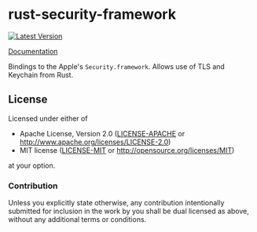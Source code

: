 # rust-security-framework

[![Latest Version](https://img.shields.io/crates/v/security-framework.svg)](https://lib.rs/crates/security-framework)

[Documentation](https://kornelski.github.io/rust-security-framework/doc/security_framework/)

Bindings to the Apple's `Security.framework`. Allows use of TLS and Keychain from Rust.

## License

Licensed under either of
 * Apache License, Version 2.0 ([LICENSE-APACHE](LICENSE-APACHE) or http://www.apache.org/licenses/LICENSE-2.0)
 * MIT license ([LICENSE-MIT](LICENSE-MIT) or http://opensource.org/licenses/MIT)

at your option.

### Contribution

Unless you explicitly state otherwise, any contribution intentionally submitted
for inclusion in the work by you shall be dual licensed as above, without any
additional terms or conditions.

